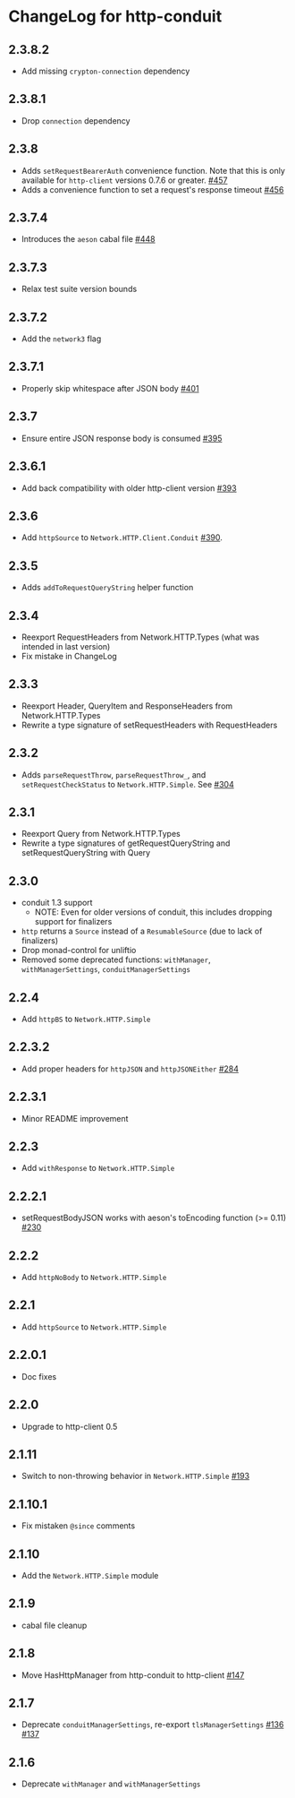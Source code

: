 # ChangeLog for http-conduit

## 2.3.8.2

* Add missing `crypton-connection` dependency

## 2.3.8.1

* Drop `connection` dependency

## 2.3.8

* Adds `setRequestBearerAuth` convenience function. Note that this is only available for `http-client` versions 0.7.6 or greater. [#457](https://github.com/snoyberg/http-client/pull/457/files)
* Adds a convenience function to set a request's response timeout [#456](https://github.com/snoyberg/http-client/pull/456)

## 2.3.7.4

* Introduces the `aeson` cabal file [#448](https://github.com/snoyberg/http-client/issues/448)

## 2.3.7.3

* Relax test suite version bounds

## 2.3.7.2

* Add the `network3` flag

## 2.3.7.1

* Properly skip whitespace after JSON body [#401](https://github.com/snoyberg/http-client/issues/401)

## 2.3.7

* Ensure entire JSON response body is consumed [#395](https://github.com/snoyberg/http-client/issues/395)

## 2.3.6.1

* Add back compatibility with older http-client version [#393](https://github.com/snoyberg/http-client/pull/393)

## 2.3.6

* Add `httpSource` to `Network.HTTP.Client.Conduit` [#390](https://github.com/snoyberg/http-client/pull/390).

## 2.3.5

* Adds `addToRequestQueryString` helper function

## 2.3.4

* Reexport RequestHeaders from Network.HTTP.Types (what was intended in last version)
* Fix mistake in ChangeLog

## 2.3.3

* Reexport Header, QueryItem and ResponseHeaders from Network.HTTP.Types
* Rewrite a type signature of setRequestHeaders with RequestHeaders

## 2.3.2

* Adds `parseRequestThrow`, `parseRequestThrow_`, and
  `setRequestCheckStatus` to `Network.HTTP.Simple`.
  See [#304](https://github.com/snoyberg/http-client/issues/304)

## 2.3.1

* Reexport Query from Network.HTTP.Types
* Rewrite a type signatures of getRequestQueryString and setRequestQueryString with Query

## 2.3.0

* conduit 1.3 support
    * NOTE: Even for older versions of conduit, this includes dropping
      support for finalizers
* `http` returns a `Source` instead of a `ResumableSource` (due to lack of
  finalizers)
* Drop monad-control for unliftio
* Removed some deprecated functions: `withManager`, `withManagerSettings`,
  `conduitManagerSettings`

## 2.2.4

* Add `httpBS` to `Network.HTTP.Simple`

## 2.2.3.2

* Add proper headers for `httpJSON` and `httpJSONEither` [#284](https://github.com/snoyberg/http-client/issues/284)

## 2.2.3.1

* Minor README improvement

## 2.2.3

* Add `withResponse` to `Network.HTTP.Simple`

## 2.2.2.1

* setRequestBodyJSON works with aeson's toEncoding function (>= 0.11)
  [#230](https://github.com/snoyberg/http-client/pull/230)

## 2.2.2

* Add `httpNoBody` to `Network.HTTP.Simple`

## 2.2.1

* Add `httpSource` to `Network.HTTP.Simple`

## 2.2.0.1

* Doc fixes

## 2.2.0

* Upgrade to http-client 0.5

## 2.1.11

* Switch to non-throwing behavior in `Network.HTTP.Simple` [#193](https://github.com/snoyberg/http-client/issues/193)

## 2.1.10.1

* Fix mistaken `@since` comments

## 2.1.10

* Add the `Network.HTTP.Simple` module

## 2.1.9

* cabal file cleanup

## 2.1.8

* Move HasHttpManager from http-conduit to http-client [#147](https://github.com/snoyberg/http-client/pull/147)

## 2.1.7

* Deprecate `conduitManagerSettings`, re-export `tlsManagerSettings` [#136](https://github.com/snoyberg/http-client/issues/136) [#137](https://github.com/snoyberg/http-client/issues/137)

## 2.1.6

* Deprecate `withManager` and `withManagerSettings`
